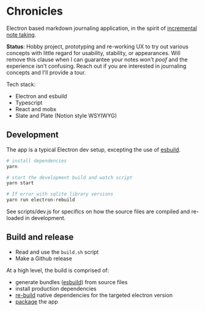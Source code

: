 # Chronicles

Electron based markdown journaling application, in the spirit of [incremental note taking][incr-notes].

**Status**: Hobby project, prototyping and re-working UX to try out various concepts with little regard for usability, stability, or appearances. Will remove this clause when I can guarantee your notes won't _poof_ and the experience isn't confusing. Reach out if you are interested in journaling concepts and I'll provide a tour.

Tech stack:

- Electron and esbuild
- Typescript
- React and mobx
- Slate and Plate (Notion style WSYIWYG)

## Development

The app is a typical Electron dev setup, excepting the use of [esbuild][1].

```bash
# install dependencies
yarn

# start the development build and watch script
yarn start

# If error with sqlite library versions
yarn run electron-rebuild
```

See scripts/dev.js for specifics on how the source files are compiled and re-loaded in development.

## Build and release

- Read and use the `build.sh` script
- Make a Github release

At a high level, the build is comprised of:

- generate bundles ([esbuild][1]) from source files
- install production dependencies
- [re-build][2] native dependencies for the targeted electron version
- [package][3] the app

[1]: https://esbuild.github.io
[2]: https://github.com/electron/electron-rebuild
[3]: https://github.com/electron/electron-packager
[incr-notes]: https://thesephist.com/posts/inc/
